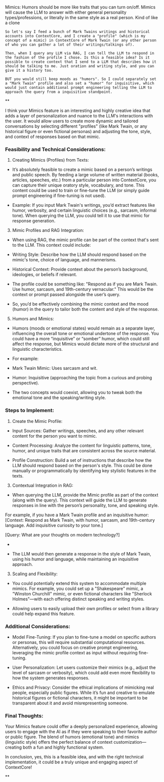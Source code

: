 Mimics: Humors should be more like traits that you can turn on/off. Mimics will cause the LLM to answer with either general personality types/professions, or literally in the same style as a real person. Kind of like a clone

```
So let's say I feed a bunch of Mark Twains writings and historical accounts into ContextCore, and I create a "profile" (which is my concept of a mimic) in ContextCore of Mark Twain (or any other person of who you can gather a lot of their writings/talkings of).  
  
Then, when I query any LLM via RAG, I can tell the LLM to respond in the fashion of the profile I chose. Is this a feasible idea? Is it possible to create context that I send to a LLM that describes how it should be talking to me. Just oration and writing style, and you can give it a history too.  
  
BUT you would still keep moods as "humors". So I could separately set a "Mark Twain" profile and also set a "humor" for inquisitive, which would just contain additional prompt engineering telling the LLM to approach the query from a inquisitive standpoint.
```

**

I think your Mimics feature is an interesting and highly creative idea that adds a layer of personalization and nuance to the LLM's interactions with the user. It would allow users to create more dynamic and tailored conversations by selecting different "profiles" (like Mark Twain, or any historical figure or even fictional personas) and adjusting the tone, style, and context of responses based on that mimic.

### Feasibility and Technical Considerations:

1. Creating Mimics (Profiles) from Texts:  
      
    

- It’s absolutely feasible to create a mimic based on a person’s writings and public speech. By feeding a large volume of written material (books, articles, speeches, etc.) from a particular person into ContextCore, you can capture their unique oratory style, vocabulary, and tone. This content could be used to train or fine-tune the LLM (or simply guide prompt engineering if fine-tuning is not used).
    
- Example: If you input Mark Twain's writings, you’d extract features like humor, verbosity, and certain linguistic choices (e.g., sarcasm, informal tone). When querying the LLM, you could tell it to use that mimic for response generation.
    

3. Mimic Profiles and RAG Integration:  
      
    

- When using RAG, the mimic profile can be part of the context that's sent to the LLM. This context could include:
    

- Writing Style: Describe how the LLM should respond based on the mimic's tone, choice of language, and mannerisms.
    
- Historical Context: Provide context about the person’s background, ideologies, or beliefs if relevant.
    

- The profile could be something like: "Respond as if you are Mark Twain. Use humor, sarcasm, and 19th-century vernacular." This would be the context or prompt passed alongside the user’s query.
    
- So, you’d be effectively combining the mimic context and the mood (humor) in the query to tailor both the content and style of the response.
    

5. Humors and Mimics:  
      
    

- Humors (moods or emotional states) would remain as a separate layer, influencing the overall tone or emotional undertone of the response. You could have a more “inquisitive” or “somber” humor, which could still affect the response, but Mimics would dictate more of the structural and linguistic characteristics.
    
- For example:
    

- Mark Twain Mimic: Uses sarcasm and wit.
    
- Humor: Inquisitive (approaching the topic from a curious and probing perspective).
    

- The two concepts would coexist, allowing you to tweak both the emotional tone and the speaking/writing style.
    

### Steps to Implement:

1. Create the Mimic Profile:  
      
    

- Input Sources: Gather writings, speeches, and any other relevant content for the person you want to mimic.
    
- Content Processing: Analyze the content for linguistic patterns, tone, humor, and unique traits that are consistent across the source material.
    
- Profile Construction: Build a set of instructions that describe how the LLM should respond based on the person's style. This could be done manually or programmatically by identifying key stylistic features in the texts.
    

3. Contextual Integration in RAG:  
      
    

- When querying the LLM, provide the Mimic profile as part of the context (along with the query). This context will guide the LLM to generate responses in line with the person’s personality, tone, and speaking style.
    

For example, if you have a Mark Twain profile and an inquisitive humor:  
[Context: Respond as Mark Twain, with humor, sarcasm, and 19th-century language. Add inquisitive curiosity to your tone.]

[Query: What are your thoughts on modern technology?]

-   
    
- The LLM would then generate a response in the style of Mark Twain, using his humor and language, while maintaining an inquisitive approach.
    

3. Scaling and Flexibility:  
      
    

- You could potentially extend this system to accommodate multiple mimics. For example, you could set up a "Shakespeare" mimic, a "Winston Churchill" mimic, or even fictional characters like "Sherlock Holmes"—with each offering distinct speaking and writing styles.
    
- Allowing users to easily upload their own profiles or select from a library could help expand this feature.
    

### Additional Considerations:

- Model Fine-Tuning: If you plan to fine-tune a model on specific authors or personas, this will require substantial computational resources. Alternatively, you could focus on creative prompt engineering, leveraging the mimic profile context as input without requiring fine-tuning.
    
- User Personalization: Let users customize their mimics (e.g., adjust the level of sarcasm or verbosity), which could add even more flexibility to how the system generates responses.
    
- Ethics and Privacy: Consider the ethical implications of mimicking real people, especially public figures. While it’s fun and creative to emulate historical figures or fictional characters, it might be important to be transparent about it and avoid misrepresenting someone.
    

### Final Thoughts:

Your Mimics feature could offer a deeply personalized experience, allowing users to engage with the AI as if they were speaking to their favorite author or public figure. The blend of humors (emotional tone) and mimics (linguistic style) offers the perfect balance of context customization—creating both a fun and highly functional system.

In conclusion, yes, this is a feasible idea, and with the right technical implementation, it could be a truly unique and engaging aspect of ContextCore!

**